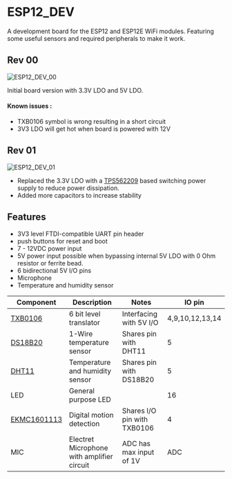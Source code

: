 # ESP12_DEV
A development board for the ESP12 and ESP12E WiFi modules. Featuring some useful sensors and required peripherals to make it work.

## Rev 00

![ESP12_DEV_00](https://raw.githubusercontent.com/phyx-be/ESP12_DEV/master/ESP12_DEV_00/3D_VIEW.png)

Initial board version with 3.3V LDO and 5V LDO. 
#### Known issues : 
- TXB0106 symbol is wrong resulting in a short circuit
- 3V3 LDO will get hot when board is powered with 12V

## Rev 01

![ESP12_DEV_01](https://raw.githubusercontent.com/phyx-be/ESP12_DEV/master/ESP12_DEV_01/3D_VIEW.png)

- Replaced the 3.3V LDO with a [TPS562209](http://www.ti.com/product/tps562209) based switching power supply to reduce power dissipation.
- Added more capacitors to increase stability

## Features

- 3V3 level FTDI-compatible UART pin header
- push buttons for reset and boot
- 7 - 12VDC power input
- 5V power input possible when bypassing internal 5V LDO with 0 Ohm resistor or ferrite bead.
- 6 bidirectional 5V I/O pins
- Microphone
- Temperature and humidity sensor


Component | Description | Notes | IO pin
----------|-------------|-------|--------
[TXB0106](http://www.ti.com/product/txb0106) | 6 bit level translator | Interfacing with 5V I/O | 4,9,10,12,13,14
[DS18B20](http://www.maximintegrated.com/en/products/analog/sensors-and-sensor-interface/DS18B20.html) | 1-Wire temperature sensor | Shares pin with DHT11 | 5
[DHT11](http://www.aosong.com/en/products/details.asp?id=109) | Temperature and humidity sensor | Shares pin with DS18B20 | 5
LED | General purpose LED | | 16
[EKMC1601113](http://na.industrial.panasonic.com/products/sensors/sensors-automotive-industrial-applications/pir-motion-sensor-papirs/series/vz-series/2481) | Digital motion detection | Shares I/O pin with TXB0106 | 4
MIC | Electret Microphone with amplifier circuit | ADC has max input of 1V | ADC
